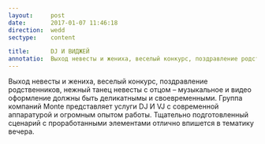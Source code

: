 ```yaml
---
layout:     post
date:       2017-01-07 11:46:18
direction:  wedd
sectype:    content

title:      DJ И ВИДЖЕЙ              
annotatio:  Выход невесты и жениха, веселый конкурс, поздравление родственников, нежный танец невесты с отцом – музыкальное и видео оформление должны быть деликатнымы и своевременными. Группа компаний Monte представляет услуги DJ И VJ c современной аппаратурой и огромным опытом работы. Тщательно подготовленный сценарий с проработанными элементами отлично впишется в тематику вечера. 
---
```


Выход невесты и жениха, веселый конкурс, поздравление родственников, нежный танец невесты с отцом – музыкальное и видео оформление должны быть деликатнымы и своевременными. Группа компаний Monte представляет услуги DJ И VJ c современной аппаратурой и огромным опытом работы. Тщательно подготовленный сценарий с проработанными элементами отлично впишется в тематику вечера. 